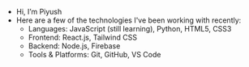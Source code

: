 - Hi, I’m Piyush
- Here are a few of the technologies I've been working with recently:
    - Languages: JavaScript (still learning), Python, HTML5, CSS3
    - Frontend: React.js, Tailwind CSS
    - Backend: Node.js, Firebase
    - Tools & Platforms: Git, GitHub, VS Code
